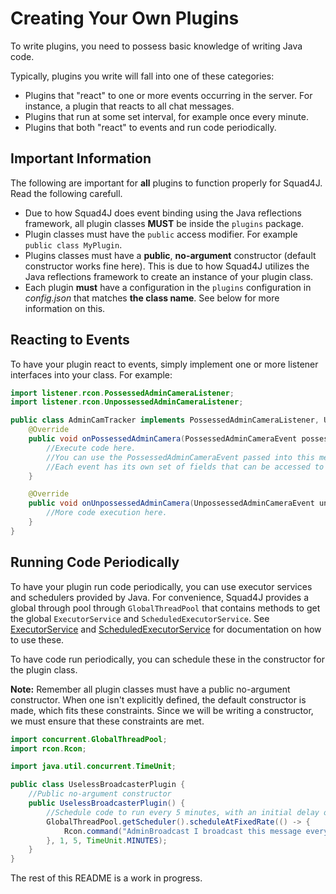# Creating Your Own Plugins

To write plugins, you need to possess basic knowledge of writing Java code.

Typically, plugins you write will fall into one of these categories:

- Plugins that "react" to one or more events occurring in the server. For instance, a plugin that reacts to all chat messages.
- Plugins that run at some set interval, for example once every minute.
- Plugins that both "react" to events and run code periodically.

## Important Information
The following are important for **all** plugins to function properly for Squad4J. Read the following carefull.

- Due to how Squad4J does event binding using the Java reflections framework, all plugin classes **MUST** be inside the `plugins` package. 
- Plugin classes must have the `public` access modifier. For example `public class MyPlugin`.
- Plugins classes must have a **public**, **no-argument** constructor (default constructor works fine here). This is due to how Squad4J utilizes the Java reflections framework to create an instance of your plugin class.
- Each plugin **must** have a configuration in the `plugins` configuration in *config.json* that matches **the class name**. See below for more information on this.

## Reacting to Events
To have your plugin react to events, simply implement one or more listener interfaces into your class. For example:

```java
import listener.rcon.PossessedAdminCameraListener;
import listener.rcon.UnpossessedAdminCameraListener;

public class AdminCamTracker implements PossessedAdminCameraListener, UnpossessedAdminCameraListener {
    @Override
    public void onPossessedAdminCamera(PossessedAdminCameraEvent possessedAdminCameraEvent) {
        //Execute code here.
        //You can use the PossessedAdminCameraEvent passed into this method for details of the event.
        //Each event has its own set of fields that can be accessed to figure out details of the event.
    }

    @Override
    public void onUnpossessedAdminCamera(UnpossessedAdminCameraEvent unpossessedAdminCameraEvent) {
        //More code execution here.
    }
}
```

## Running Code Periodically
To have your plugin run code periodically, you can use executor services and schedulers provided by Java. For convenience,
Squad4J provides a global through pool through `GlobalThreadPool` that contains methods to get the global `ExecutorService` 
and `ScheduledExecutorService`. See [ExecutorService](https://docs.oracle.com/javase/8/docs/api/java/util/concurrent/ExecutorService.html) and 
[ScheduledExecutorService](https://docs.oracle.com/javase/7/docs/api/java/util/concurrent/ScheduledExecutorService.html) for
documentation on how to use these.

To have code run periodically, you can schedule these in the constructor for the plugin class. 

**Note:** Remember all plugin classes must have a public no-argument constructor. When one isn't explicitly defined,
the default constructor is made, which fits these constraints. Since we will be writing a constructor, we must ensure that
these constraints are met.

```java
import concurrent.GlobalThreadPool;
import rcon.Rcon;

import java.util.concurrent.TimeUnit;

public class UselessBroadcasterPlugin {
    //Public no-argument constructor
    public UselessBroadcasterPlugin() {
        //Schedule code to run every 5 minutes, with an initial delay of 1 minute.
        GlobalThreadPool.getScheduler().scheduleAtFixedRate(() -> {
            Rcon.command("AdminBroadcast I broadcast this message every 5 mintues.");
        }, 1, 5, TimeUnit.MINUTES);
    }
}
```

The rest of this README is a work in progress.